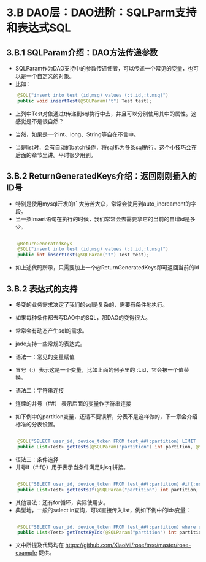 3.B DAO层：DAO进阶：SQLParm支持和表达式SQL
==========================================

3.B.1 SQLParam介绍：DAO方法传递参数
-----------------------------------

* SQLParam作为DAO支持中的参数传递使者，可以传递一个常见的变量，也可以是一个自定义的对象。
* 比如：

```java
    @SQL("insert into test (id,msg) values (:t.id,:t.msg)")
    public void insertTest(@SQLParam("t") Test test);
```
* 上列中Test对象通过t传递到sql执行中去，并且可以分别使用其中的属性。这感觉是不是很自然？

* 当然，如果是一个int、long、String等自在不言中。

* 当是list时，会有自动的batch操作，将sql拆为多条sql执行。这个小技巧会在后面的章节里讲。平时很少用到。

3.B.2 ReturnGeneratedKeys介绍：返回刚刚插入的ID号
--------------------------------------------------

* 特别是使用mysql开发的广大劳苦大众，常常会使用到auto_increament的字段。
* 当一条insert语句在执行的时候，我们常常会去需要拿它的当前的自增id是多少。

```java

    @ReturnGeneratedKeys
    @SQL("insert into test (id,msg) values (:t.id,:t.msg)")
    public int insertTest(@SQLParam("t") Test test);

```

* 如上述代码所示，只需要加上一个@ReturnGeneratedKeys即可返回当前的id

3.B.2 表达式的支持
------------------

* 多变的业务需求决定了我们的sql是复杂的，需要有条件地执行。
* 如果每种条件都去写DAO中的SQL，那DAO的变得很大。
* 常常会有动态产生sql的需求。
* jade支持一些常规的表达式。

* 语法一：常见的变量赋值
 * 冒号（:）表示这是一个变量，比如上面的例子里的 :t.id，它会被一个值替换。

* 语法二：字符串连接
 * 连续的井号（##） 表示后面的变量作字符串连接
 * 如下例中的partition变量，还请不要误解，分表不是这样做的，下一章会介绍标准的分表设置。

```java

    @SQL("SELECT user_id, device_token FROM test_##(:partition) LIMIT :limit")
    public List<Test> getTests(@SQLParam("partition") int partition, @SQLParam("limit") int limit);

```

* 语法三：条件选择
 * 井号if（#if{}）用于表示当条件满足时sql拼接。

```java

    @SQL("SELECT user_id, device_token FROM test_##(:partition) #if(:user>0){ where user_id=:user } LIMIT :limit")
    public List<Test> getTestsIf(@SQLParam("partition") int partition, @SQLParam("limit") int limit, @SQLParam("user") int user); 

```

* 其他语法：还有for循环，实际使用少。
* 典型地，一般的select in查询，可以直接传入list<int>，例如下例中的ids变量：

```java

    @SQL("SELECT user_id, device_token FROM test_##(:partition) where user_id in(:ids)")
    public List<Test> getTestsByIds(@SQLParam("partition") int partition, @SQLParam("ids") List<Integer> ids);

```

* 文中所提及代码均在 https://github.com/XiaoMi/rose/tree/master/rose-example 提供。
